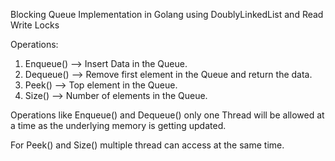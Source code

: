 Blocking Queue Implementation in Golang using DoublyLinkedList and Read Write Locks

Operations:

1. Enqueue() --> Insert Data in the Queue.
2. Dequeue() --> Remove first element in the Queue and return the data.
3. Peek()    --> Top element in the Queue.
4. Size()    --> Number of elements in the Queue. 

Operations like Enqueue() and Dequeue() only one Thread will be allowed at a time as the underlying memory is 
getting updated.

For Peek() and Size() multiple thread can access at the same time.